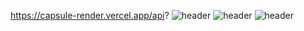 https://capsule-render.vercel.app/api?
![header](https://capsule-render.vercel.app/api?color=auto)
![header](https://capsule-render.vercel.app/api?height=400)
![header](https://capsule-render.vercel.app/api?text=Hello%World!)
